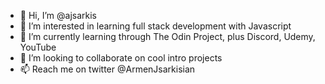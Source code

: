 - 👋 Hi, I’m @ajsarkis
- 👀 I’m interested in learning full stack development with Javascript
- 🌱 I’m currently learning through The Odin Project, plus Discord, Udemy, YouTube
- 💞️ I’m looking to collaborate on cool intro projects
- 📫 Reach me on twitter @ArmenJsarkisian

<!---
ajsarkis/ajsarkis is a ✨ special ✨ repository because its `README.md` (this file) appears on your GitHub profile.
You can click the Preview link to take a look at your changes.
--->
